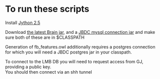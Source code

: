 # To run these scripts

Install [Jython 2.5](http://www.jython.org/downloads.html)

Download [the latest Brain jar](https://github.com/loopasam), and a [JBDC mysql connection jar](http://dev.mysql.com/downloads/connector/j/) and make sure both of these are in $CLASSPATH

Generation of fb_features.owl additionally requires a postgres connection for which you will need a JBDC postgres jar in your classpath.


To connect to the LMB DB you will need to request access from GJ, providing a public key.  
You should then connect via an shh tunnel
